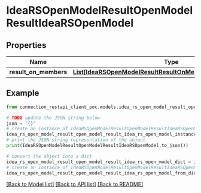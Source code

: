 # IdeaRSOpenModelResultOpenModelResultIdeaRSOpenModel


## Properties

Name | Type | Description | Notes
------------ | ------------- | ------------- | -------------
**result_on_members** | [**List[IdeaRSOpenModelResultResultOnMembersIdeaRSOpenModel]**](IdeaRSOpenModelResultResultOnMembersIdeaRSOpenModel.md) |  | [optional] 

## Example

```python
from connection_restapi_client_poc.models.idea_rs_open_model_result_open_model_result_idea_rs_open_model import IdeaRSOpenModelResultOpenModelResultIdeaRSOpenModel

# TODO update the JSON string below
json = "{}"
# create an instance of IdeaRSOpenModelResultOpenModelResultIdeaRSOpenModel from a JSON string
idea_rs_open_model_result_open_model_result_idea_rs_open_model_instance = IdeaRSOpenModelResultOpenModelResultIdeaRSOpenModel.from_json(json)
# print the JSON string representation of the object
print(IdeaRSOpenModelResultOpenModelResultIdeaRSOpenModel.to_json())

# convert the object into a dict
idea_rs_open_model_result_open_model_result_idea_rs_open_model_dict = idea_rs_open_model_result_open_model_result_idea_rs_open_model_instance.to_dict()
# create an instance of IdeaRSOpenModelResultOpenModelResultIdeaRSOpenModel from a dict
idea_rs_open_model_result_open_model_result_idea_rs_open_model_from_dict = IdeaRSOpenModelResultOpenModelResultIdeaRSOpenModel.from_dict(idea_rs_open_model_result_open_model_result_idea_rs_open_model_dict)
```
[[Back to Model list]](../README.md#documentation-for-models) [[Back to API list]](../README.md#documentation-for-api-endpoints) [[Back to README]](../README.md)


